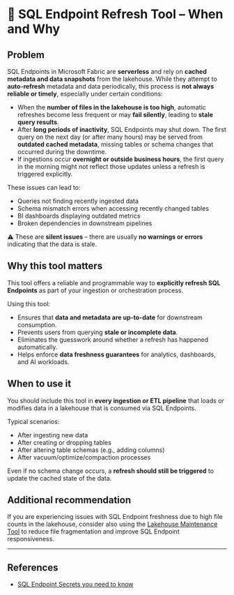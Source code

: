 # 🔄 SQL Endpoint Refresh Tool – When and Why

## Problem

SQL Endpoints in Microsoft Fabric are **serverless** and rely on **cached metadata and data snapshots** from the lakehouse. While they attempt to **auto-refresh** metadata and data periodically, this process is **not always reliable or timely**, especially under certain conditions:

- When the **number of files in the lakehouse is too high**, automatic refreshes become less frequent or may **fail silently**, leading to **stale query results**.
- After **long periods of inactivity**, SQL Endpoints may shut down. The first query on the next day (or after many hours) may be served from **outdated cached metadata**, missing tables or schema changes that occurred during the downtime.
- If ingestions occur **overnight or outside business hours**, the first query in the morning might not reflect those updates unless a refresh is triggered explicitly.

These issues can lead to:
- Queries not finding recently ingested data
- Schema mismatch errors when accessing recently changed tables
- BI dashboards displaying outdated metrics
- Broken dependencies in downstream pipelines

⚠️ These are **silent issues** – there are usually **no warnings or errors** indicating that the data is stale.

## Why this tool matters

This tool offers a reliable and programmable way to **explicitly refresh SQL Endpoints** as part of your ingestion or orchestration process.

Using this tool:
- Ensures that **data and metadata are up-to-date** for downstream consumption.
- Prevents users from querying **stale or incomplete data**.
- Eliminates the guesswork around whether a refresh has happened automatically.
- Helps enforce **data freshness guarantees** for analytics, dashboards, and AI workloads.

## When to use it

You should include this tool in **every ingestion or ETL pipeline** that loads or modifies data in a lakehouse that is consumed via SQL Endpoints.

Typical scenarios:
- After ingesting new data
- After creating or dropping tables
- After altering table schemas (e.g., adding columns)
- After vacuum/optimize/compaction processes

Even if no schema change occurs, a **refresh should still be triggered** to update the cached state of the data.

## Additional recommendation

If you are experiencing issues with SQL Endpoint freshness due to high file counts in the lakehouse, consider also using the [Lakehouse Maintenance Tool](./lakehouse-maintenance.md) to reduce file fragmentation and improve SQL Endpoint responsiveness.

---

## References

- [SQL Endpoint Secrets you need to know](https://www.red-gate.com/simple-talk/blogs/sql-endpoint-secrets-you-need-to-know/)